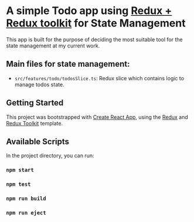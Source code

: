 # A simple Todo app using [Redux + Redux toolkit](https://redux-toolkit.js.org/) for State Management
This app is built for the purpose of deciding the most suitable tool for the state management at my current work.

## Main files for state management:
* `src/features/todo/todosSlice.ts`: Redux slice which contains logic to manage todos state.

## Getting Started

This project was bootstrapped with [Create React App](https://github.com/facebook/create-react-app), using the [Redux](https://redux.js.org/) and [Redux Toolkit](https://redux-toolkit.js.org/) template.

## Available Scripts

In the project directory, you can run:

### `npm start`

### `npm test`

### `npm run build`

### `npm run eject`
